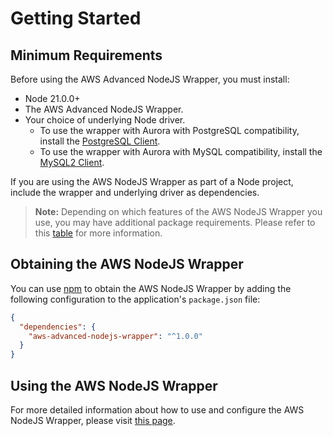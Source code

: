 # Getting Started

## Minimum Requirements

Before using the AWS Advanced NodeJS Wrapper, you must install:

- Node 21.0.0+
- The AWS Advanced NodeJS Wrapper.
- Your choice of underlying Node driver.
    - To use the wrapper with Aurora with PostgreSQL compatibility, install the [PostgreSQL Client](https://github.com/brianc/node-postgres).
    - To use the wrapper with Aurora with MySQL compatibility, install the [MySQL2 Client](https://github.com/sidorares/node-mysql2).

If you are using the AWS NodeJS Wrapper as part of a Node project, include the wrapper and underlying driver as dependencies.

> **Note:** Depending on which features of the AWS NodeJS Wrapper you use, you may have additional package requirements. Please refer to this [table](https://github.com/awslabs/aws-advanced-nodejs-wrapper/blob/main/docs/using-the-nodejs-wrapper/UsingTheNodejsWrapper.md#list-of-available-plugins) for more information.

## Obtaining the AWS NodeJS Wrapper

You can use [npm](https://www.npmjs.com/) to obtain the AWS NodeJS Wrapper by adding the following configuration to the application's `package.json` file:

```json
{
  "dependencies": {
    "aws-advanced-nodejs-wrapper": "^1.0.0"
  }
}
```

## Using the AWS NodeJS Wrapper

For more detailed information about how to use and configure the AWS NodeJS Wrapper, please visit [this page](./using-the-nodejs-wrapper/UsingTheNodejsWrapper.md).
